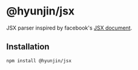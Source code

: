 # @hyunjin/jsx

JSX parser inspired by facebook's [JSX document](https://github.com/facebook/jsx).

## Installation

```sh
npm install @hyunjin/jsx
```
